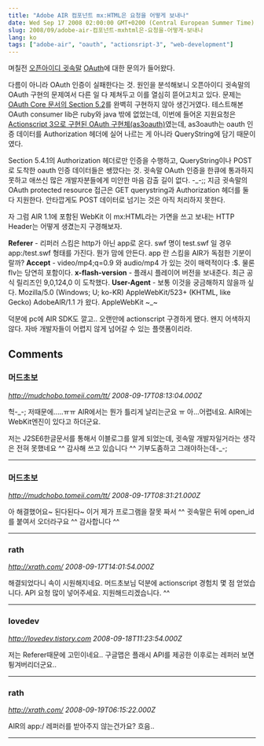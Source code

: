 ```yaml
---
title: "Adobe AIR 컴포넌트 mx:HTML은 요청을 어떻게 보내나"
date: Wed Sep 17 2008 02:00:00 GMT+0200 (Central European Summer Time)
slug: 2008/09/adobe-air-컴포넌트-mxhtml은-요청을-어떻게-보내나
lang: ko
tags: ["adobe-air", "oauth", "actionsript-3", "web-development"]
---
```


며칠전 [오픈아이디 귓속말](http://whisper.playmaru.net/) [OAuth](http://en.wikipedia.org/wiki/OAuth)에 대한 문의가 들어왔다. 

다름이 아니라 OAuth 인증이 실패한다는 것.
원인을 분석해보니 오픈아이디 귓속말의 OAuth 구현의 문제여서 다른 일 다 제쳐두고 이를 열심히 뜯어고치고 있다.
문제는 [OAuth Core 문서의 Section 5.2](http://www.lemonpen.com/goto/196603)를 완벽히 구현하지 않아  생긴거였다. 테스트해본 OAuth consumer lib은 ruby와 java 밖에 없었는데, 이번에 들어온 지원요청은 [Actionscript 3으로 구현된 OAuth 구현체(as3oauth)](http://code.google.com/p/as3oauth/)였는데, as3oauth는 oauth 인증 데이터를 Authorization 헤더에 실어 나르는 게 아니라 QueryString에 담기 때문이였다. 

Section 5.4.1의 Authorization 헤더로만 인증을 수행하고, QueryString이나 POST로 도착한 oauth 인증 데이터들은 쌩깠다는 것.
귓속말 OAuth 인증을 한큐에 통과하지 못하고 애쓰신 많은 개발자분들에게 미안한 마음 감출 길이 없다. -_-;; 지금 귓속말의 OAuth protected resource 접근은 GET querystring과 Authorization 헤더를 둘 다 지원한다. 안타깝게도 POST 데이터로 넘기는 것은 아직 처리하지 못한다.

자 그럼 AIR 1.1에 포함된 WebKit 이 mx:HTML라는 가면을 쓰고 보내는 HTTP Header는 어떻게 생겼는지 구경해보자.

**Referer** - 리퍼러 스킴은 http가 아닌 app로 온다. swf 명이 test.swf 일 경우 app:/test.swf 형태를 가진다. 뭔가 맘에 안든다. app 란 스킴을 AIR가 독점한 기분이랄까?
**Accept** - video/mp4;q=0.9 와 audio/mp4 가 있는 것이 매력적이다 :$. 물론 flv는 당연히 포함이다.
**x-flash-version** - 플래시 플레이어 버전을 보내준다. 최근 공식 릴리즈인 9,0,124,0 이 도착했다.
**User-Agent** - 보통 이것을 궁금해하지 않을까 싶다. Mozilla/5.0 (Windows; U; ko-KR) AppleWebKit/523+ (KHTML, like Gecko) AdobeAIR/1.1 가 왔다. AppleWebKit ~_~

덕분에 pc에 AIR SDK도 깔고.. 오랜만에 actionscript 구경하게 됐다. 왠지 어색하지 않다. 자바 개발자들이 어렵지 않게 넘어갈 수 있는 플랫폼이리라.

## Comments

### 머드초보
*http://mudchobo.tomeii.com/tt/*
*2008-09-17T08:13:04.000Z*

헉-_-; 저때문에.....ㅠㅠ
AIR에서는 뭔가 틀리게 날리는군요 ㅠ
아...어렵네요. AIR에는 WebKit엔진이 있다고 하더군요.

저는 J2SE6한글문서를 통해서 이블로그를 알게 되었는데,
귓속말 개발자일거라는 생각은 전혀 못했네요 ^^
감사해 쓰고 있습니다 ^^ 기부도좀하고 그래야하는데-_-;

---

### 머드초보
*http://mudchobo.tomeii.com/tt/*
*2008-09-17T08:31:21.000Z*

아 해결했어요~ 된다된다~
이거 제가 프로그램을 잘못 짜서 ^^
귓속말은 뒤에 open_id를 붙여서 오더라구요 ^^
감사합니다 ^^

---

### rath
*http://xrath.com/*
*2008-09-17T14:01:54.000Z*

해결되었다니 속이 시원해지네요. 머드초보님 덕분에 actionscript 경험치 몇 점 얻었습니다. API 요청 많이 넣어주세요. 지원해드리겠습니다. ^^

---

### lovedev
*http://lovedev.tistory.com*
*2008-09-18T11:23:54.000Z*

저는 Referer때문에 고민이네요.. 구글맵은 플래시 API를 제공한 이후로는 
레퍼러 보면 튕겨버리더군요..

---

### rath
*http://xrath.com/*
*2008-09-19T06:15:22.000Z*

AIR의 app:/ 레퍼러를 받아주지 않는건가요? 흐음..

---
